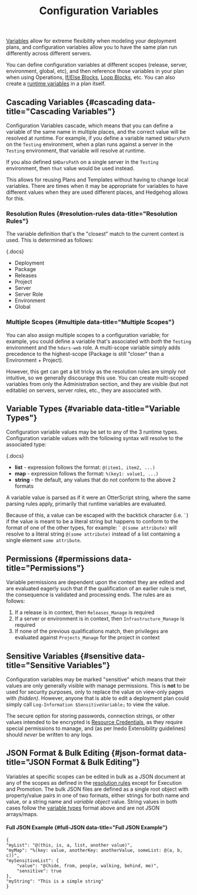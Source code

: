 ﻿---
title: Configuration Variables
sequence: 300
keywords: hedgehog, variables, executions
show-headings-in-nav: true

---
[Variables](/support/documentation/executionengine/components/runtime-variables) allow for extreme flexibility when modeling your deployment plans, and configuration variables allow you to have the same plan run differently across different servers.

You can define configuration variables at different scopes (release, server, environment, global, etc), and then reference those variables in your plan when using Operations, [If/Else Blocks](/support/documentation/executionengine/otterscript/statements-and-blocks/if-else), [Loop Blocks](/support/documentation/executionengine/otterscript/statements-and-blocks/loop), etc. You can also create a [runtime variables](/support/documentation/executionengine/components/runtime-variables) in a plan itself.

## Cascading Variables {#cascading data-title="Cascading Variables"}

Configuration Variables cascade, which means that you can define a variable of the same name in multiple places, and the correct value will be resolved at runtime. For example, if you define a variable named `$HDarsPath` on the `Testing` environment, when a plan runs against a server in the `Testing` environment, that variable will resolve at runtime.

If you also defined `$HDarsPath` on a single server in the `Testing` environment, then `that` value would be used instead.

This allows for reusing Plans and Templates without having to change local variables. There are times when it may be appropriate for variables to have different values when they are used different places, and Hedgehog allows for this.

### Resolution Rules {#resolution-rules data-title="Resolution Rules"}

The variable definition that's the "closest" match to the current context is used. This is determined as follows:

{.docs}
- Deployment
- Package
- Releases
- Project
- Server
- Server Role
- Environment
- Global

### Multiple Scopes {#multiple data-title="Multiple Scopes"}

You can also assign multiple scopes to a configuration variable; for example, you could define a variable that's associated with *both* the `Testing` environment and the `hdars-web` role. A multi-scope variable simply adds precedence to the highest-scope (Package is still "closer" than a Environment + Project).

However, this get can get a bit tricky as the resolution rules are simply not intuitive, so we generally discourage this use. You can create multi-scoped variables from only the Administration section, and they are visible (but not editable) on servers, server roles, etc., they are associated with.

## Variable Types {#variable data-title="Variable Types"}

Configuration variable values may be set to any of the 3 runtime types. Configuration variable values with the following syntax will resolve to the associated type:

{.docs}
- **list** - expression follows the format: `@(item1, item2, ...)`
- **map** - expression follows the format: `%(key1: value1, ...)`
- **string** - the default, any values that do not conform to the above 2 formats

A variable value is parsed as if it were an OtterScript string, where the same parsing rules apply, primarily that runtime variables are evaluated.

Because of this, a value can be escaped with the backtick character (i.e. `` ` ``) if the value is meant to be a literal string but happens to conform to the format of one of the other types, for example: `` ` `` ``@(some attribute)`` will resolve to a literal string `@(some attribute)` instead of a list containing a single element `some attribute`.

## Permissions {#permissions data-title="Permissions"}

Variable permissions are dependent upon the context they are edited and are evaluated eagerly such that if the qualification of an earlier rule is met, the consequence is validated and processing ends. The rules are as follows:

1. If a release is in context, then `Releases_Manage` is required
2. If a server or environment is in context, then `Infrastructure_Manage` is required
3. If none of the previous qualifications match, then privileges are evaluated against `Projects_Manage` for the project in context

## Sensitive Variables {#sensitive data-title="Sensitive Variables"}

Configuration variables may be marked "sensitive" which means that their values are only generally visible with manage permissions. This is **not** to be used for security purposes, only to replace the value on view-only pages with *(hidden)*. However, anyone that is able to edit a deployment plan could simply call `Log-Information $SensitiveVariable;` to view the value.

The secure option for storing passwords, connection strings, or other values intended to be encrypted is [Resource Credentials](/support/documentation/hedgehog/global-components/resource-credentials), as they require special permissions to manage,
and (as per Inedo Extensibility guidelines) should *never* be written to any logs.

## JSON Format & Bulk Editing {#json-format data-title="JSON Format & Bulk Editing"}

Variables at specific scopes can be edited in bulk as a JSON document at any of the scopes as defined in the [resolution rules](#resolution-rules) except for Execution and Promotion. The bulk JSON files are defined as a single root object with property/value pairs in one of two formats, either strings for both name and value, or a string name and *variable object* value. String values in both cases follow the [variable types](#variable-types) format above and are not JSON arrays/maps.

#### Full JSON Example {#full-JSON data-title="Full JSON Example"}

```
{
"myList": "@(this, is, a, list, another value)",
"myMap": "%(key: value, anotherKey: anotherValue, someList: @(a, b, c))",
"mySensitiveList": {
    "value": "@(hide, from, people, walking, behind, me)",
    "sensitive": true
},
"myString": "This is a simple string"
}
```
